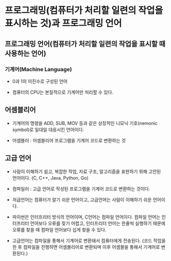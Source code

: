 # 프로그래밍(컴퓨터가 처리할 일련의 작업을 표시하는 것)과 프로그래밍 언어

## 프로그래밍 언어(컴퓨터가 처리할 일련의 작업을 표시할 때 사용하는 언어)

### 기계어(Machine Language)

- 0과 1의 이진수로 구성된 언어

- 컴퓨터의 CPU는 본질적으로 기계어만 처리할 수 있다.

## 어셈블리어 

- 기계어의 명령을 ADD, SUB, MOV 등과 같은 상징적인 니모닉 기호(nemonic symbol)로 일대일 대응시킨 언어이다.

- 어셈블러 : 어셈블리어 프로그램을 기계어 코드로 변환하는 것


## 고급 언어

- 사람이 이해하기 쉽고, 복잡한 작업, 자료 구조, 알고리즘을 표현하기 위해 고안된 언어이다. (C, C++, Java, Python, Go)

- 컴파일러 : 고급 언어로 작성된 프로그램을 기계어 코드로 변환하는 것이다.

- 저급언어는 컴퓨터가 알기 쉬운 언어이고, 고급언어는 사람이 이해하기 쉬운 언어이다.

- 파이썬은 인터프리터 방식의 언어이며, C언어는 컴파일 언어이다. 컴파일 언어는 인터프리터 언어보다 오류를 찾기 어렵고, 인터프리터 언어는 한줄씩 실행하기 때문에 오류를 찾을 때 컴파일 언어보다 십게 찾을 수 있다.

- 고급언어는 컴파일을 통해서 기계어로 변환돼서 컴퓨터에게 전송된다. (코드 작업을 한 후 컴파일을 진행하면 어셈블리어로 변환되며 이후 어셈블을 통해서 기계어로 변환된다.)

